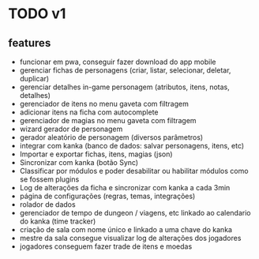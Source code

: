 # TODO v1
## features
- funcionar em pwa, conseguir fazer download do app mobile
- gerenciar fichas de personagens (criar, listar, selecionar, deletar, duplicar)
- gerenciar detalhes in-game personagem (atributos, itens, notas, detalhes)
- gerenciador de itens no menu gaveta com filtragem
- adicionar itens na ficha com autocomplete
- gerenciador de magias no menu gaveta com filtragem
- wizard gerador de personagem
- gerador aleatório de personagem (diversos parâmetros)
- integrar com kanka (banco de dados: salvar personagens, itens, etc)
- Importar e exportar fichas, itens, magias (json)
- Sincronizar com kanka (botão Sync)
- Classificar por módulos e poder desabilitar ou habilitar módulos como se fossem plugins
- Log de alterações da ficha e sincronizar com kanka a cada 3min
- página de configurações (regras, temas, integrações)
- rolador de dados
- gerenciador de tempo de dungeon / viagens, etc linkado ao calendario do kanka (time tracker)
- criação de sala com nome único e linkado a uma chave do kanka
- mestre da sala consegue visualizar log de alterações dos jogadores
- jogadores conseguem fazer trade de itens e moedas

